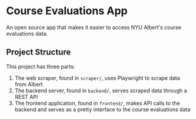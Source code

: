 # Course Evaluations App

An open source app that makes it easier to access NYU Albert's course evaluations data.

## Project Structure

This project has three parts:

1. The web scraper, found in `scraper/`, uses Playwright to scrape data from Albert
1. The backend server, found in `backend/`, serves scraped data through a REST API
1. The frontend application, found in `frontend/`, makes API calls to the backend and serves as a pretty interface to the course evaluations data
